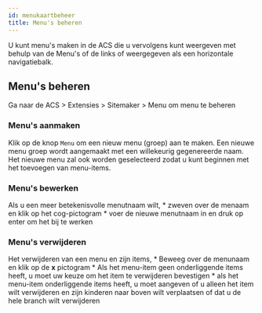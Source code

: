 ```yaml
---
id: menukaartbeheer
title: Menu's beheren
---
```


U kunt menu's maken in de ACS die u vervolgens kunt weergeven met behulp van de Menu's of de links of weergegeven als een horizontale navigatiebalk.

## Menu's beheren

Ga naar de ACS > Extensies > Sitemaker > Menu om menu te beheren

### Menu's aanmaken

Klik op de knop `Menu` om een nieuw menu (groep) aan te maken. Een nieuwe menu groep wordt aangemaakt met een willekeurig gegenereerde naam. Het nieuwe menu zal ook worden geselecteerd zodat u kunt beginnen met het toevoegen van menu-items.

### Menu's bewerken

Als u een meer betekenisvolle menutnaam wilt, * zweven over de menaam en klik op het cog-pictogram * voer de nieuwe menutnaam in en druk op enter om het bij te werken

### Menu's verwijderen

Het verwijderen van een menu en zijn items, * Beweeg over de menunaam en klik op de **x** pictogram * Als het menu-item geen onderliggende items heeft, u moet uw keuze om het item te verwijderen bevestigen * als het menu-item onderliggende items heeft, u moet aangeven of u alleen het item wilt verwijderen en zijn kinderen naar boven wilt verplaatsen of dat u de hele branch wilt verwijderen